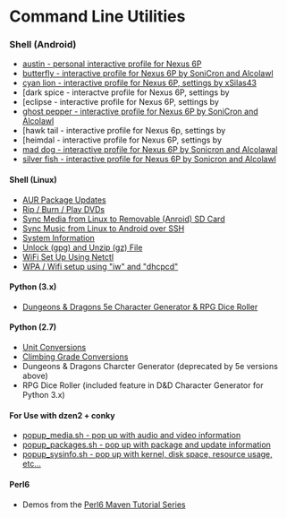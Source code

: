 Command Line Utilities
====================

### Shell (Android)
* [austin - personal interactive profile for Nexus 6P](https://github.com/gtbjj/scripts/blob/master/interactive-austin.sh)
* [butterfly - interactive profile for Nexus 6P by SoniCron and Alcolawl](https://github.com/gtbjj/scripts/blob/master/interactive-butterfly.sh)
* [cyan lion - interactive profile for Nexus 6P, settings by xSilas43](https://github.com/gtbjj/scripts/blob/master/interactive-cyanlion_r6.sh)
* [dark spice - interactve profile for Nexus 6P, settings by
* [eclipse - interactive profile for Nexus 6P, settings by
* [ghost pepper - interactive profile for Nexus 6P by SoniCron and Alcolawl](https://github.com/gtbjj/scripts/blob/master/interactive-ghostpepper_v1.1.sh)
* [hawk tail - interactive profile for Nexus 6p, settings by
* [heimdal - interactive profile for Nexus 6P, settings by 
* [mad dog - interactive profile for Nexus 6P by Sonicron and Alcolawal](https://github.com/gtbjj/scripts/blob/master/interactive-maddog.sh)
* [silver fish - interactive profile for Nexus 6P by Sonicron and Alcolawl](https://github.com/gtbjj/scripts/blob/master/silverfish_v2.1.sh)

#### Shell (Linux)
* [AUR Package Updates](https://github.com/gtbjj/scripts/blob/master/aur-update.sh)
* [Rip / Burn / Play DVDs](https://github.com/gtbjj/scripts/blob/master/dvd-tools.sh)
* [Sync Media from Linux to Removable (Anroid) SD Card](https://github.com/gtbjj/scripts/blob/master/sd-sync.sh)
* [Sync Music from Linux to Android over SSH](https://github.com/gtbjj/scripts/blob/master/ssh-music.sh)
* [System Information](https://github.com/gtbjj/scripts/blob/master/sysinfo.sh)
* [Unlock (gpg) and Unzip (gz) File](https://github.com/grandtheftjiujisu/scripts/blob/master/ungpg.sh)
* [WiFi Set Up Using Netctl](https://github.com/gtbjj/scripts/blob/master/wifi-netctl.sh)
* [WPA / Wifi setup using "iw" and "dhcpcd"](https://github.com/gtbjj/scripts/blob/master/wifi-wpa.sh)

#### Python (3.x)
* [Dungeons & Dragons 5e Character Generator & RPG Dice Roller](https://github.com/gtbjj/scripts/blob/master/ddchargen.py)

#### Python (2.7)
* [Unit Conversions](https://github.com/gtbjj/scripts/blob/master/unit_conversion.py)
* [Climbing Grade Conversions](https://github.com/gtbjj/scripts/blob/master/climbing_grade_conversion.py)
* Dungeons & Dragons Charcter Generator (deprecated by 5e versions above)
* RPG Dice Roller (included feature in D&D Character Generator for Python 3.x)

#### For Use with dzen2 + conky
* [popup_media.sh - pop up with audio and video information](https://github.com/gtbjj/scripts/blob/master/popup_media.sh)
* [popup_packages.sh - pop up with package and update information](https://github.com/gtbjj/scripts/blob/master/popup_packages.sh)
* [popup_sysinfo.sh - pop up with kernel, disk space, resource usage, etc...](https://github.com/gtbjj/scripts/blob/master/popup_sysinfo.sh)

#### Perl6
* Demos from the [Perl6 Maven Tutorial Series](http://perl6maven.com/tutorial/toc)
